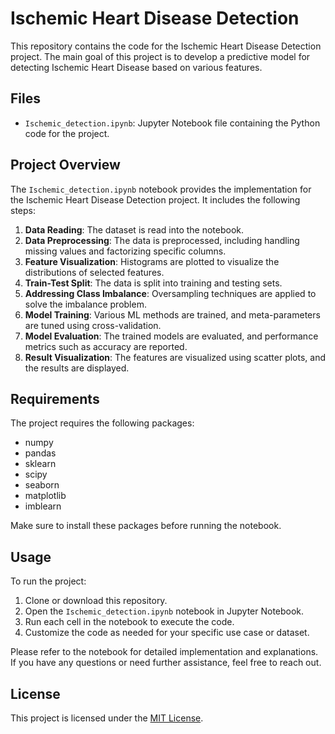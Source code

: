 # Ischemic Heart Disease Detection

This repository contains the code for the Ischemic Heart Disease Detection project. The main goal of this project is to develop a predictive model for detecting Ischemic Heart Disease based on various features.

## Files

- `Ischemic_detection.ipynb`: Jupyter Notebook file containing the Python code for the project.

## Project Overview

The `Ischemic_detection.ipynb` notebook provides the implementation for the Ischemic Heart Disease Detection project. It includes the following steps:

1. **Data Reading**: The dataset is read into the notebook.
2. **Data Preprocessing**: The data is preprocessed, including handling missing values and factorizing specific columns.
3. **Feature Visualization**: Histograms are plotted to visualize the distributions of selected features.
4. **Train-Test Split**: The data is split into training and testing sets.
5. **Addressing Class Imbalance**: Oversampling techniques are applied to solve the imbalance problem.
6. **Model Training**: Various ML methods are trained, and meta-parameters are tuned using cross-validation.
7. **Model Evaluation**: The trained models are evaluated, and performance metrics such as accuracy are reported.
8. **Result Visualization**: The features are visualized using scatter plots, and the results are displayed.

## Requirements

The project requires the following packages:

- numpy
- pandas
- sklearn
- scipy
- seaborn
- matplotlib
- imblearn

Make sure to install these packages before running the notebook.

## Usage

To run the project:

1. Clone or download this repository.
2. Open the `Ischemic_detection.ipynb` notebook in Jupyter Notebook.
3. Run each cell in the notebook to execute the code.
4. Customize the code as needed for your specific use case or dataset.

Please refer to the notebook for detailed implementation and explanations. If you have any questions or need further assistance, feel free to reach out.

## License

This project is licensed under the [MIT License](LICENSE).
